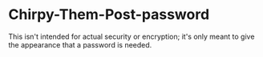 # Chirpy-Them-Post-password
This isn't intended for actual security or encryption; it's only meant to give the appearance that a password is needed.
